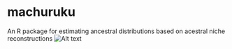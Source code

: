 # machuruku
An R package for estimating ancestral distributions based on acestral niche reconstructions
![Alt text](https://raw.githubusercontent.com/jasonleebrown/machuruku/master/LogoShamelessFrog.jpg?raw=true "Title")

